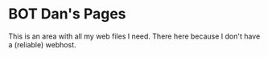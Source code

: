 # BOT Dan's Pages
This is an area with all my web files I need. There here because I don't have a (reliable) webhost.
